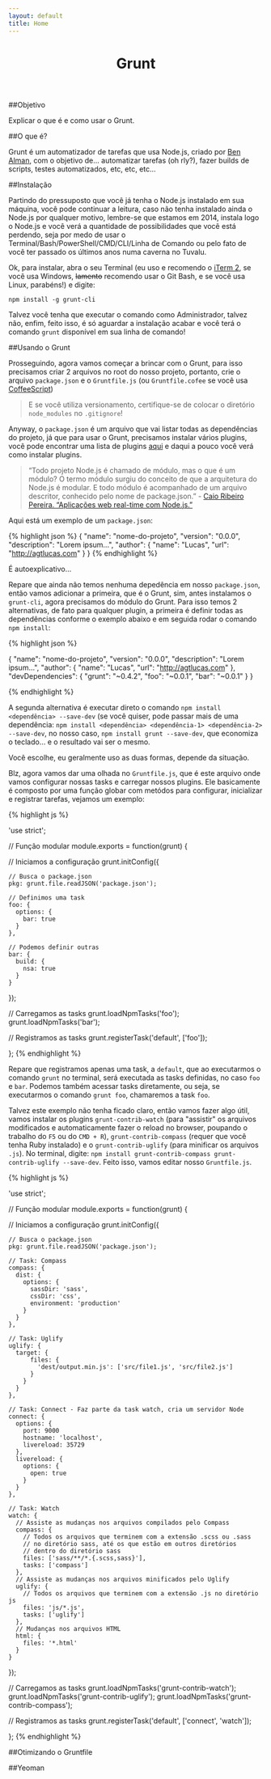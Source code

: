 ```yaml
---
layout: default
title: Home
---
```


<header class="main-header">
  <h1 class="logo">Grunt</h1>
</header>

<section class="main-content">

<article>

##Objetivo

Explicar o que é e como usar o Grunt.

</article>

<article>

##O que é?

Grunt é um automatizador de tarefas que usa Node.js, criado por <a href="https://github.com/cowboy/" target="_blank">Ben Alman</a>, com o objetivo de... automatizar tarefas (oh rly?), fazer builds de scripts, testes automatizados, etc, etc, etc...

</article>

<article>

##Instalação

Partindo do pressuposto que você já tenha o Node.js instalado em sua máquina, você pode continuar a leitura, caso não tenha instalado ainda o Node.js por qualquer motivo, lembre-se que estamos em 2014, instala logo o Node.js e você verá a quantidade de possibilidades que você está perdendo, seja por medo de usar o Terminal/Bash/PowerShell/CMD/CLI/Linha de Comando ou pelo fato de você ter passado os últimos anos numa caverna no Tuvalu.

Ok, para instalar, abra o seu Terminal (eu uso e recomendo o <a href="http://www.iterm2.com/" target="_blank">iTerm 2</a>, se você usa Windows, ~~lamento~~ recomendo usar o Git Bash, e se você usa Linux, parabéns!) e digite:

`npm install -g grunt-cli`

Talvez você tenha que executar o comando como Administrador, talvez não, enfim, feito isso, é só aguardar a instalação acabar e você terá o comando `grunt` disponível em sua linha de comando!

</article>

<article>

##Usando o Grunt

Prosseguindo, agora vamos começar a brincar com o Grunt, para isso precisamos criar 2 arquivos no root do nosso projeto, portanto, crie o arquivo `package.json` e o `Gruntfile.js` (ou `Gruntfile.cofee` se você usa <a href="http://coffeescript.org/" target="_blank">CoffeeScript</a>)

>E se você utiliza versionamento, certifique-se de colocar o diretório `node_modules` no `.gitignore`!

Anyway, o `package.json` é um arquivo que vai listar todas as dependências do projeto, já que para usar o Grunt, precisamos instalar vários plugins, você pode encontrar uma lista de plugins <a href="http://gruntjs.com/plugins" target="_blank">aqui</a> e daqui a pouco você verá como instalar plugins.

>“Todo projeto Node.js é chamado de módulo, mas o que é um módulo? O termo módulo surgiu do conceito de que a arquitetura do Node.js é modular. E todo módulo é acompanhado de um arquivo descritor, conhecido pelo nome de package.json.” - <a href="http://www.casadocodigo.com.br/products/livro-nodejs" target="_blank">Caio Ribeiro Pereira. “Aplicações web real-time com Node.js.”</a>

Aqui está um exemplo de um `package.json`:

{% highlight json %}
{
  "name": "nome-do-projeto",
  "version": "0.0.0",
  "description": "Lorem ipsum...",
  "author": {
    "name": "Lucas",
    "url": "http://agtlucas.com"
  }
}
{% endhighlight %}

É autoexplicativo...

Repare que ainda não temos nenhuma depedência em nosso `package.json`, então vamos adicionar a primeira, que é o Grunt, sim, antes instalamos o `grunt-cli`, agora precisamos do módulo do Grunt. Para isso temos 2 alternativas, de fato para qualquer plugin, a primeira é definir todas as dependências conforme o exemplo abaixo e em seguida rodar o comando `npm install`:

{% highlight json %}

{
  "name": "nome-do-projeto",
  "version": "0.0.0",
  "description": "Lorem ipsum...",
  "author": {
    "name": "Lucas",
    "url": "http://agtlucas.com"
  },
  "devDependencies": {
    "grunt": "~0.4.2",
    "foo": "~0.0.1",
    "bar": "~0.0.1"
  }
}

{% endhighlight %}

A segunda alternativa é executar direto o comando `npm install <dependência> --save-dev` (se você quiser, pode passar mais de uma dependência: `npm install <dependência> <dependência-1> <dependência-2> --save-dev`, no nosso caso, `npm install grunt --save-dev`, que economiza o teclado... e o resultado vai ser o mesmo.

Você escolhe, eu geralmente uso as duas formas, depende da situação.

Blz, agora vamos dar uma olhada no `Gruntfile.js`, que é este arquivo onde vamos configurar nossas tasks e carregar nossos plugins. Ele basicamente é composto por uma função globar com metódos para configurar, inicializar e registrar tarefas, vejamos um exemplo:

{% highlight js %}

'use strict';

// Função modular
module.exports = function(grunt) {

  // Iniciamos a configuração
  grunt.initConfig({

    // Busca o package.json
    pkg: grunt.file.readJSON('package.json');

    // Definimos uma task
    foo: {
      options: {
        bar: true
      }
    },

    // Podemos definir outras
    bar: {
      build: {
        nsa: true
      }
    }

  });

  // Carregamos as tasks
  grunt.loadNpmTasks('foo');
  grunt.loadNpmTasks('bar');

  // Registramos as tasks
  grunt.registerTask('default', ['foo']);

};
{% endhighlight %}

Repare que registramos apenas uma task, a `default`, que ao executarmos o comando `grunt` no terminal, será executada as tasks definidas, no caso `foo` e `bar`. Podemos também acessar tasks diretamente, ou seja, se executarmos o comando `grunt foo`, chamaremos a task `foo`.

Talvez este exemplo não tenha ficado claro, então vamos fazer algo útil, vamos instalar os plugins `grunt-contrib-watch` (para "assistir" os arquivos modificados e automaticamente fazer o reload no browser, poupando o trabalho do `F5` ou do `CMD + R`), `grunt-contrib-compass` (requer que você tenha Ruby instalado) e o `grunt-contrib-uglify` (para minificar os arquivos `.js`). No terminal, digite: `npm install grunt-contrib-compass grunt-contrib-uglify --save-dev`. Feito isso, vamos editar nosso `Gruntfile.js`.

{% highlight js %}

'use strict';

// Função modular
module.exports = function(grunt) {

  // Iniciamos a configuração
  grunt.initConfig({

    // Busca o package.json
    pkg: grunt.file.readJSON('package.json');

    // Task: Compass
    compass: {
      dist: {
        options: {
          sassDir: 'sass',
          cssDir: 'css',
          environment: 'production'
        }
      }
    },

    // Task: Uglify
    uglify: {
      target: {
          files: {
            'dest/output.min.js': ['src/file1.js', 'src/file2.js']
          }
        }
      }
    },

    // Task: Connect - Faz parte da task watch, cria um servidor Node
    connect: {
      options: {
        port: 9000
        hostname: 'localhost',
        livereload: 35729
      },
      livereload: {
        options: {
          open: true
        }
      }
    },

    // Task: Watch
    watch: {
      // Assiste as mudanças nos arquivos compilados pelo Compass
      compass: {
        // Todos os arquivos que terminem com a extensão .scss ou .sass
        // no diretório sass, até os que estão em outros diretórios
        // dentro do diretório sass
        files: ['sass/**/*.{.scss,sass}'],
        tasks: ['compass']
      },
      // Assiste as mudanças nos arquivos minificados pelo Uglify
      uglify: {
        // Todos os arquivos que terminem com a extensão .js no diretório js
        files: 'js/*.js',
        tasks: ['uglify']
      },
      // Mudanças nos arquivos HTML
      html: {
        files: '*.html'
      }
    }

  });

  // Carregamos as tasks
  grunt.loadNpmTasks('grunt-contrib-watch');
  grunt.loadNpmTasks('grunt-contrib-uglify');
  grunt.loadNpmTasks('grunt-contrib-compass');

  // Registramos as tasks
  grunt.registerTask('default', ['connect', 'watch']);

};
{% endhighlight %}

</article>

<article>

##Otimizando o Gruntfile

</article>

<article>

##Yeoman

</article>

</section>